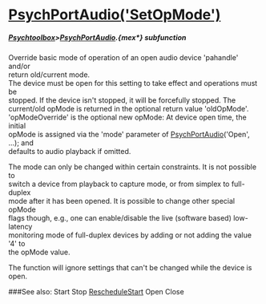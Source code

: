 # [PsychPortAudio('SetOpMode')](PsychPortAudio-SetOpMode) 
##### [Psychtoolbox](Psychtoolbox)>[PsychPortAudio](PsychPortAudio).{mex*} subfunction


Override basic mode of operation of an open audio device 'pahandle' and/or  
return old/current mode.  
The device must be open for this setting to take effect and operations must be  
stopped. If the device isn't stopped, it will be forcefully stopped. The  
current/old opMode is returned in the optional return value 'oldOpMode'.  
'opModeOverride' is the optional new opMode: At device open time, the initial  
opMode is assigned via the 'mode' parameter of [PsychPortAudio](PsychPortAudio)('Open', ...); and  
defaults to audio playback if omitted.  
  
The mode can only be changed within certain constraints. It is not possible to  
switch a device from playback to capture mode, or from simplex to full-duplex  
mode after it has been opened. It is possible to change other special opMode  
flags though, e.g., one can enable/disable the live (software based) low-latency  
monitoring mode of full-duplex devices by adding or not adding the value '4' to  
the opMode value.  
  
The function will ignore settings that can't be changed while the device is  
open.  
  


###See also:
Start Stop [RescheduleStart](PsychPortAudio-RescheduleStart) Open Close
